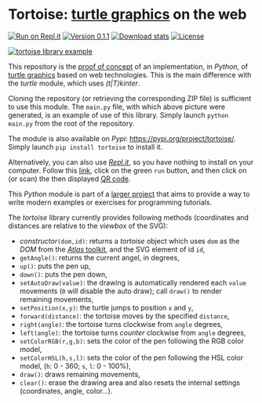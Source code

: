 <!--
    For Repl.it users: click on the green 'run' button,
    and click on (or scan) the then displayed QR code.
-->

# Tortoise: [turtle graphics](https://q37.info/s/3dwhcdfm) on the web

[![Run on Repl.it](https://repl.it/badge/github/epeios-q37/tortoise-python)](https://q37.info/s/p3cvfxdx) [![Version 0.1.1](https://img.shields.io/static/v1.svg?&color=90b4ed&label=PyPi&message=0.1.1)](https://q37.info/s/k3c3fmvp) [![Download stats](https://img.shields.io/pypi/dm/tortoise.svg)](https://pypistats.org/packages/tortoise) [![License](https://img.shields.io/pypi/l/atlastk.svg?style=plastic)](https://github.com/epeios-q37/tortoise-python/blob/master/LICENSE)

[![tortoise library example](https://q37.info/s/frgzbhq9)](http://q37.info/s/dj9b7ksf)

This repository is the [proof of concept](https://q37.info/s/hzpbtv7r) of an implementation, in *Python*, of [turtle graphics](https://q37.info/s/3dwhcdfm) based on web technologies. This is the main difference with the *turtle* module, which uses *(t|T)kinter*.

Cloning the repository (or retrieving the corresponding ZIP file) is sufficient to use this module. The `main.py` file, with which above picture were generated, is an example of use of this library. Simply launch `python main.py` from the root of the repository.

The module is also available on *Pypi*: <https://pypi.org/project/tortoise/>. Simply launch `pip install tortoise` to install it.

Alternatively, you can also use [*Repl.it*](https://q37.info/s/mxmgq3qm), so you have nothing to install on your computer. Follow this [link](https://q37.info/s/p3cvfxdx), click on the green `run` button, and then click on (or scan) the then displayed [QR code](https://q37.info/s/3pktvrj7).

This *Python* module is part of a [larger project](https://q37.info/s/tpkx4cfk) that aims to provide a way to write modern examples or exercises for programming tutorials.

The *tortoise* library currently provides following methods (coordinates and distances are relative to the *viewbox* of the SVG):

- *constructor*`(dom,id)`: returns a *tortoise* object which uses `dom` as the *DOM* from the [*Atlas* toolkit](https://q37.info/s/c7hfkzvs), and the SVG element of id `id`,
- `getAngle()`: returns the current angel, in degrees,
- `up()`: puts the pen up,
- `down()`: puts the pen down,
- `setAutoDraw(value)`: the drawing is automatically rendered each `value` movements (`0` will disable the auto draw); call `draw()` to render remaining movements,
- `setPosition(x,y)`: the turtle jumps to position `x` and `y`,
- `forward(distance)`: the tortoise moves by the specified `distance`,
- `right(angle)`: the tortoise turns clockwise from `angle` degrees,
- `left(angle)`: the tortoise turns *counter* clockwise from `angle` degrees,
- `setColorRGB(r,g,b)`: sets the color of the pen following the RGB color model,
- `setColorHSL(h,s,l)`: sets the color of the pen following the HSL color model, (`h`: 0 - 360; `s`, `l`: 0 - 100%),
- `draw()`: draws remaining movements,
- `clear()`: erase the drawing area and also resets the internal settings (coordinates, angle, color…).
